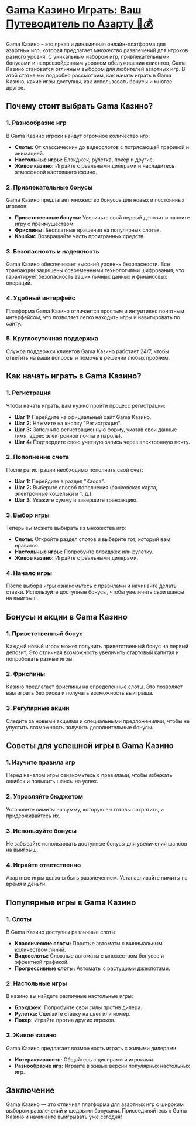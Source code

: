 # [Gama Казино Играть: Ваш Путеводитель по Азарту 🎲💰](https://brandplay.link/RD52jZbL)

Gama Казино – это яркая и динамичная онлайн-платформа для азартных игр, которая предлагает множество развлечений для игроков разного уровня. С уникальным набором игр, привлекательными бонусами и непревзойденным уровнем обслуживания клиентов, Gama Казино становится отличным выбором для любителей азартных игр. В этой статье мы подробно рассмотрим, как начать играть в Gama Казино, какие игры доступны, как использовать бонусы и многое другое.

## Почему стоит выбрать Gama Казино?

### 1. Разнообразие игр

В Gama Казино игроки найдут огромное количество игр:

* **Слоты:** От классических до видеослотов с потрясающей графикой и анимацией.
* **Настольные игры:** Блэкджек, рулетка, покер и другие.
* **Живое казино:** Играйте с реальными дилерами и насладитесь атмосферой настоящего казино.

### 2. Привлекательные бонусы

Gama Казино предлагает множество бонусов для новых и постоянных игроков:

* **Приветственные бонусы:** Увеличьте свой первый депозит и начните игру с преимуществом.
* **Фриспины:** Бесплатные вращения на популярных слотах.
* **Кэшбэк:** Возвращайте часть проигранных средств.

### 3. Безопасность и надежность

Gama Казино обеспечивает высокий уровень безопасности. Все транзакции защищены современными технологиями шифрования, что гарантирует безопасность ваших личных данных и финансовых операций.

### 4. Удобный интерфейс

Платформа Gama Казино отличается простым и интуитивно понятным интерфейсом, что позволяет легко находить игры и навигировать по сайту.

### 5. Круглосуточная поддержка

Служба поддержки клиентов Gama Казино работает 24/7, чтобы ответить на ваши вопросы и помочь в решении любых проблем.

## Как начать играть в Gama Казино?

### 1. Регистрация

Чтобы начать играть, вам нужно пройти процесс регистрации:

* **Шаг 1:** Перейдите на официальный сайт Gama Казино.
* **Шаг 2:** Нажмите на кнопку "Регистрация".
* **Шаг 3:** Заполните регистрационную форму, указав свои данные (имя, адрес электронной почты и пароль).
* **Шаг 4:** Подтвердите свою учетную запись через электронную почту.

### 2. Пополнение счета

После регистрации необходимо пополнить свой счет:

* **Шаг 1:** Перейдите в раздел "Касса".
* **Шаг 2:** Выберите способ пополнения (банковская карта, электронные кошельки и т. д.).
* **Шаг 3:** Укажите сумму и завершите транзакцию.

### 3. Выбор игры

Теперь вы можете выбирать из множества игр:

* **Слоты:** Откройте раздел слотов и выберите тот, который вам нравится.
* **Настольные игры:** Попробуйте блэкджек или рулетку.
* **Живое казино:** Играйте с реальными дилерами.

### 4. Начало игры

После выбора игры ознакомьтесь с правилами и начинайте делать ставки. Используйте доступные бонусы, чтобы увеличить свои шансы на выигрыш.

## Бонусы и акции в Gama Казино

### 1. Приветственный бонус

Каждый новый игрок может получить приветственный бонус на первый депозит. Это отличная возможность увеличить стартовый капитал и попробовать разные игры.

### 2. Фриспины

Казино предлагает фриспины на определенные слоты. Это позволяет вам играть без риска и получать возможность выигрыша.

### 3. Регулярные акции

Следите за новыми акциями и специальными предложениями, чтобы не упустить возможность получить дополнительные бонусы.

## Советы для успешной игры в Gama Казино

### 1. Изучите правила игр

Перед началом игры ознакомьтесь с правилами, чтобы избежать ошибок и повысить шансы на успех.

### 2. Управляйте бюджетом

Установите лимиты на сумму, которую вы готовы потратить, и придерживайтесь их.

### 3. Используйте бонусы

Не забывайте использовать доступные бонусы для увеличения шансов на выигрыш.

### 4. Играйте ответственно

Азартные игры должны быть развлечением. Устанавливайте лимиты на время и деньги.

## Популярные игры в Gama Казино

### 1. Слоты

В Gama Казино доступны различные слоты:

* **Классические слоты:** Простые автоматы с минимальным количеством линий.
* **Видеослоты:** Сложные автоматы с множеством бонусов и эффектной графикой.
* **Прогрессивные слоты:** Автоматы с растущими джекпотами.

### 2. Настольные игры

В казино вы найдете различные настольные игры:

* **Блэкджек:** Попробуйте свои силы против дилера.
* **Рулетка:** Сделайте ставку на цвет или номер.
* **Покер:** Играйте против других игроков.

### 3. Живое казино

Gama Казино предлагает возможность играть с живыми дилерами:

* **Интерактивность:** Общайтесь с дилерами и игроками.
* **Разнообразие игр:** Играйте в живые версии популярных настольных игр.

## Заключение

Gama Казино — это отличная платформа для азартных игр с широким выбором развлечений и щедрыми бонусами. Присоединяйтесь к Gama Казино и начинайте выигрывать уже сегодня!
